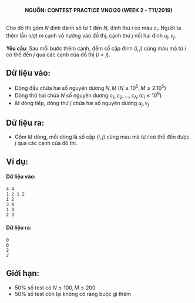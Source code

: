 **<center>NGUỒN: CONTEST PRACTICE VNOI20  (WEEK 2 - T11/2019)</center>**
<br>

Cho đồ thị gồm $N$ đỉnh đánh số từ $1$ đến $N$, đỉnh thứ $i$ có màu $c_i$. Người ta thêm lần lượt $m$ cạnh vô hướng vào đồ thị, cạnh thứ $j$ nối hai đỉnh $u_j,v_j$.

**Yêu cầu**: Sau mỗi bước thêm cạnh, đếm số cặp đỉnh $(i,j)$ cùng màu mà từ $i$ có thể đến $j$ qua các cạnh của đồ thị $(i < j)$.

## Dữ liệu vào:
- Dòng đầu chứa hai số nguyên dương $N,M\ (N≤10^5,M≤2.10^5)$
- Dòng thứ hai chứa $N$ số nguyên dương $c_1,c_2,…,c_N\  (c_i≤10^9)$
- $M$ dòng tiếp, dòng thứ $j$ chứa hai số nguyên dương $u_j,v_j$

## Dữ liệu ra:
- Gồm $M$ dòng, mỗi dòng là số cặp $(i,j)$ cùng màu mà từ $i$ có thể đến được $j$ qua các cạnh của đồ thị.

## Ví dụ: 
#### Dữ liệu vào:
```
4 4 
1 2 1 2
1 2
3 4
1 3
2 3
```

#### Dữ liệu ra:
```
0
0
2
2
```
## Giới hạn:
- $50\%$ số test có $N\le 100, M\le 200$
- $50\%$ số test còn lại không có ràng buộc gì thêm